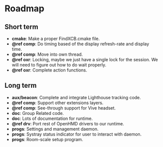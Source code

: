 # Roadmap

## Short term

* **cmake**: Make a proper FindXCB.cmake file.
* **@ref comp**: Do timing based of the display refresh-rate and display time.
* **@ref comp**: Move into own thread.
* **@ref oxr**: Locking, maybe we just have a single lock for the session.
                We will need to figure out how to do wait properly.
* **@ref oxr**: Complete action functions.

## Long term

* **aux/beacon**: Complete and integrate Lighthouse tracking code.
* **@ref comp**: Support other extensions layers.
* **@ref comp**: See-through support for Vive headset.
* **doc**: Group Related code.
* **doc**: Lots of documentation for runtime.
* **@ref drv**: Port rest of OpenHMD drivers to our runtime.
* **progs**: Settings and management daemon.
* **progs**: Systray status indicator for user to interact with daemon.
* **progs**: Room-scale setup program.
